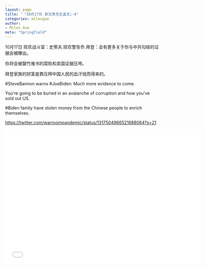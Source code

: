 ```yaml
---
layout: page
title: "『10月17日 郭文贵先生盖文』·4"
categories: milesguo
author:
- Miles Guo
meta: "Springfield"
---
```


10月17日 班农战斗室：史蒂夫.班农警告乔.拜登：会有更多关于你与中共勾结的证据会被曝出。

你将会被罄竹难书的腐败和卖国证据压垮。

拜登家族的财富是靠压榨中国人民的血汗钱而得来的。

#SteveBannon warns #JoeBiden: Much more evidence to come. 

You're going to be buried in an avalanche of corruption and how you've sold out US.

#Biden family have stolen money from the Chinese people to enrich themselves.

https://twitter.com/warroompandemic/status/1317504966521688064?s=21 

<center>
<iframe width="640" height="440" src="../../../../video/milesguo/2020_10_17_Miles_Guo_Getter_4.MOV" frameborder="0" allow="accelerometer; autoplay; encrypted-media; gyroscope; picture-in-picture" allowfullscreen></iframe>
</center>
